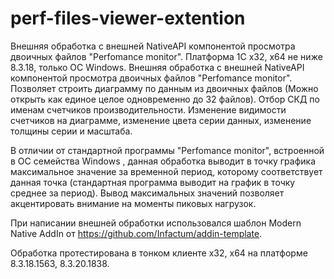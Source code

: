 # perf-files-viewer-extention
Внешняя обработка с внешней NativeAPI компонентой просмотра двоичных файлов "Perfomance monitor". Платформа 1С x32, x64 не ниже 8.3.18, только ОС Windows.
Внешняя обработка с внешней NativeAPI компонентой просмотра двоичных файлов "Perfomance monitor". Позволяет строить диаграмму по данным из двоичных файлов (Можно открыть как единое целое одновременно до 32 файлов). Отбор СКД по именам счетчиков производительности. Изменение видимости счетчиков на диаграмме, изменение цвета серии данных, изменение толщины серии и масштаба.

В отличии от стандартной программы "Perfomance monitor", встроенной в ОС семейства Windows , данная обработка выводит в точку графика максимальное значение за временной период, которому соответствует данная точка (стандартная программа выводит на график в точку среднее за период). Вывод максимальных значений позволяет акцентировать внимание на моменты пиковых нагрузок.

При написании внешней обработки использовался шаблон Modern Native AddIn от https://github.com/Infactum/addin-template.

Обработка протестирована в тонком клиенте x32, x64 на платформе 8.3.18.1563, 8.3.20.1838.
